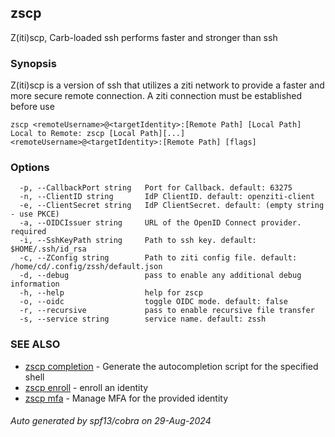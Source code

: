 ## zscp

Z(iti)scp, Carb-loaded ssh performs faster and stronger than ssh

### Synopsis

Z(iti)scp is a version of ssh that utilizes a ziti network to provide a faster and more secure remote connection. A ziti connection must be established before use

```
zscp <remoteUsername>@<targetIdentity>:[Remote Path] [Local Path]
Local to Remote: zscp [Local Path][...] <remoteUsername>@<targetIdentity>:[Remote Path] [flags]
```

### Options

```
  -p, --CallbackPort string   Port for Callback. default: 63275
  -n, --ClientID string       IdP ClientID. default: openziti-client
  -e, --ClientSecret string   IdP ClientSecret. default: (empty string - use PKCE)
  -a, --OIDCIssuer string     URL of the OpenID Connect provider. required
  -i, --SshKeyPath string     Path to ssh key. default: $HOME/.ssh/id_rsa
  -c, --ZConfig string        Path to ziti config file. default: /home/cd/.config/zssh/default.json
  -d, --debug                 pass to enable any additional debug information
  -h, --help                  help for zscp
  -o, --oidc                  toggle OIDC mode. default: false
  -r, --recursive             pass to enable recursive file transfer
  -s, --service string        service name. default: zssh
```

### SEE ALSO

* [zscp completion](completion/completion.md)	 - Generate the autocompletion script for the specified shell
* [zscp enroll](enroll/enroll.md)	 - enroll an identity
* [zscp mfa](mfa/mfa.md)	 - Manage MFA for the provided identity

###### Auto generated by spf13/cobra on 29-Aug-2024
